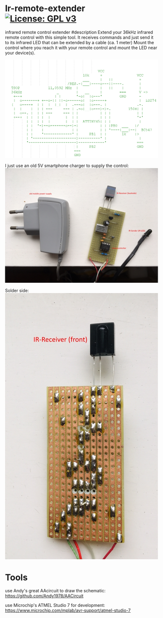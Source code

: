 # Ir-remote-extender [![License: GPL v3](https://img.shields.io/badge/License-GPL%20v3-blue.svg)](https://www.gnu.org/licenses/gpl-3.0)
infrared remote control extender
#description
Extend your 36kHz infrared remote control with this simple tool.
It receives commands and just send it to its infrared LED that can be extended by a cable (ca. 1 meter)
Mount the control where you reach it with your remote control and mount the LED near your device(s).

![Screenshot 1](https://github.com/hilch/Ir-remote-extender/blob/master/doc/screenshot_schematic.PNG)

I just use an old 5V smartphone charger to supply the control:
![photo1](https://github.com/hilch/Ir-remote-extender/blob/master/doc/IMG_2768.JPG)

Solder side:
![photo1](https://github.com/hilch/Ir-remote-extender/blob/master/doc/IMG_2770.JPG)

# Tools
use Andy's great AAcircuit to draw the schematic:
https://github.com/Andy1978/AACircuit

use Microchip's ATMEL Studio 7 for development:
https://www.microchip.com/mplab/avr-support/atmel-studio-7
